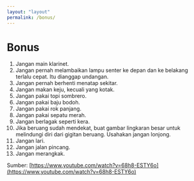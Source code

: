 ```yaml
---
layout: "layout"
permalink: /bonus/
---
```


# Bonus
1. Jangan main klarinet.
2. Jangan pernah melambaikan lampu senter ke depan dan ke belakang terlalu cepat. Itu dianggap undangan.
3. Jangan pernah berhenti menatap sekitar.
4. Jangan makan keju, kecuali yang kotak.
5. Jangan pakai topi sombrero.
6. Jangan pakai baju bodoh.
7. Jangan pakai rok panjang.
8. Jangan pakai sepatu merah.
9. Jangan berlagak seperti kera.
10. Jika beruang sudah mendekat, buat gambar lingkaran besar untuk melindungi diri dari gigitan beruang. Usahakan jangan lonjong.
11. Jangan lari.
12. Jangan jalan pincang.
13. Jangan merangkak.

Sumber: [https://www.youtube.com/watch?v=68h8-ESTY6o](https://www.youtube.com/watch?v=68h8-ESTY6o)